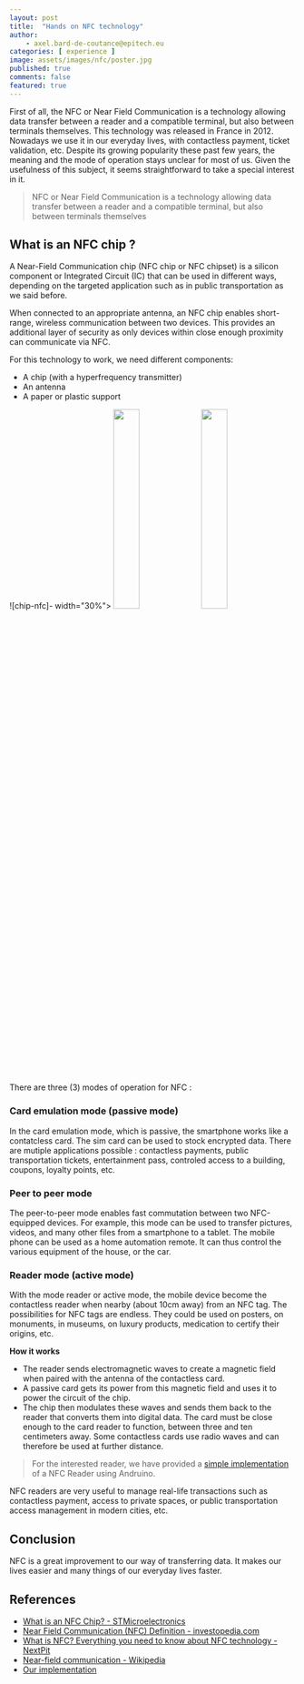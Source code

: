 ```yaml
---
layout: post
title:  "Hands on NFC technology"
author:
    - axel.bard-de-coutance@epitech.eu
categories: [ experience ]
image: assets/images/nfc/poster.jpg
published: true
comments: false
featured: true
---
```


First of all, the NFC or Near Field Communication is a technology allowing data transfer between a reader and a compatible terminal, but also between terminals themselves. This technology was released in France in 2012. Nowadays we use it in our everyday lives, with contactless payment, ticket validation, etc. Despite its growing popularity these past few years, the meaning and the mode of operation stays unclear for most of us. Given the usefulness of this subject, it seems straightforward to take a special interest in it. 

> NFC or Near Field Communication is a technology allowing data transfer between a reader and a compatible terminal, but also between terminals themselves

## What is an NFC chip ? 

A Near-Field Communication chip (NFC chip or NFC chipset) is a silicon component or Integrated Circuit (IC) that can be used in different ways, depending on the targeted application such as in public transportation as we said before.

When connected to an appropriate antenna, an NFC chip enables short-range, wireless communication between two devices. This provides an additional layer of security as only devices within close enough proximity can communicate via NFC.

For this technology to work, we need different components: 
* A chip (with a hyperfrequency  transmitter) 
* An antenna
* A paper or plastic support 

![chip-nfc]- width="30%">
<img src="{{ site.baseurl }}/assets/images/nfc/fig02.png" width="30%">
<img src="{{ site.baseurl }}/assets/images/nfc/fig0.png" width="30%">

There are three (3) modes of operation for NFC :

### Card emulation mode (passive mode)

In the card emulation mode, which is passive, the smartphone works like a contatcless card. The sim card can be used to stock encrypted data. There are mutiple applications possible : contactless payments, public transportation tickets, entertainment pass, controled access to a building, coupons, loyalty points, etc.

### Peer to peer mode

The peer-to-peer mode enables fast commutation between two NFC-equipped devices. For example, this mode can be used to transfer pictures, videos, and many other files from a smartphone to a tablet. The mobile phone can be used as a home automation remote. It can thus control the various equipment of the house, or the car.

### Reader mode (active mode)

With the mode reader or active mode, the mobile device become the contactless reader when nearby (about 10cm away) from an NFC tag. The possibilities for NFC tags are endless. They could be used on posters, on monuments, in museums, on luxury products, medication to certify their origins, etc.

**How it works**

- The reader sends electromagnetic waves to create a magnetic field when paired with the antenna of the contactless card.
- A passive card gets its power from this magnetic field and uses it to power the circuit of the chip. 
- The chip then modulates these waves and sends them back to the reader that converts them into digital data. The card must be close enough to the card reader to function, between three and ten centimeters away. Some contactless cards use radio waves and can therefore be used at further distance.

> For the interested reader, we have provided a [simple implementation][5] of a NFC Reader using Andruino.

NFC readers are very useful to manage real-life transactions such as contactless payment, access to private spaces, or public transportation access management in modern cities, etc.

## Conclusion 

NFC is a great improvement to our way of transferring data. It makes our lives easier and many things of our everyday lives faster. 

## References

- [What is an NFC Chip? - STMicroelectronics][1]
- [Near Field Communication (NFC) Definition - investopedia.com][2]
- [What is NFC? Everything you need to know about NFC technology - NextPit][3]
- [Near-field communication - Wikipedia][4]
- [Our implementation][5]


[1]: https://www.st.com/content/st_com/en/support/learning/essentials-and-insights/connectivity/nfc/nfc-chips.html
[2]: https://www.investopedia.com/terms/n/near-field-communication-nfc.asp
[3]: https://www.nextpit.com/what-is-nfc
[4]: https://en.wikipedia.org/wiki/Near-field_communication
[5]: https://github.com/Epitech-Lyon/Lecture-puce-NFC
